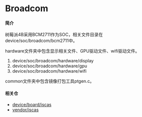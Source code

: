 # Broadcom

#### 简介

树莓派4B采用BCM2711作为SOC，相关文件目录在device/soc/broadcom/bcm2711中。

hardware文件夹中包含显示相关文件、GPU驱动文件、wifi驱动文件。

1.  device/soc/broadcom/hardware/display
2.  device/soc/broadcom/hardware/gpu
3.  device/soc/broadcom/hardware/wifi

common文件夹中包含镜像打包工具ptgen.c。


#### 相关仓

- [device/board/iscas](https://gitee.com/openharmony-sig/device_board_rpi)
- [vendor/iscas](https://gitee.com/openharmony-sig/vendor_iscas)

